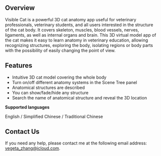 ## Overview

Visible Cat is a powerful 3D cat anatomy app useful for veterinary professionals, veterinary students, and all users interested in the structure of the cat body.
It covers skeleton, muscles, blood vessels, nerves, ligaments, as well as internal organs and brain. This 3D virtual model app of the cat makes it easy to learn anatomy in veterinary education, allowing recognizing structures, exploring the body, isolating regions or body parts with the possibility of easily changing the point of view.

## Features

- Intuitive 3D cat model covering the whole body
- Turn on/off different anatomy systems in the Scene Tree panel
- Anatomical structures are described
- You can show/fade/hide any structure
- Search the name of anatomical structure and reveal the 3D location

**Supported languages**

English / Simplified Chinese / Traditional Chinese


## Contact Us

If you need any help, please contact me at the following email address: vegeta_zhang@icloud.com.
